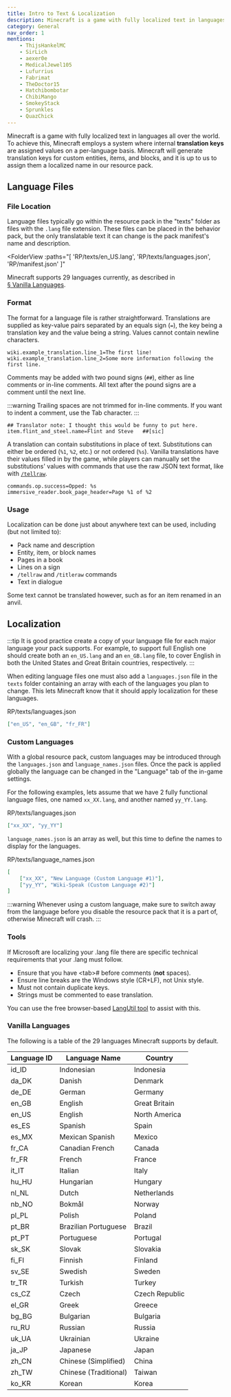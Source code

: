 ```yaml
---
title: Intro to Text & Localization
description: Minecraft is a game with fully localized text in languages all over the world.
category: General
nav_order: 1
mentions:
    - ThijsHankelMC
    - SirLich
    - aexer0e
    - MedicalJewel105
    - Lufurrius
    - Fabrimat
    - TheDoctor15
    - Hatchibombotar
    - ChibiMango
    - SmokeyStack
    - Sprunkles
    - QuazChick
---
```


Minecraft is a game with fully localized text in languages all over the world. To achieve this, Minecraft employs a system where internal **translation keys** are assigned values on a per-language basis. Minecraft will generate translation keys for custom entities, items, and blocks, and it is up to us to assign them a localized name in our resource pack.

## Language Files

### File Location

Language files typically go within the resource pack in the "texts" folder as files with the `.lang` file extension. These files can be placed in the behavior pack, but the only translatable text it can change is the pack manifest's name and description.

<FolderView :paths="[
  'RP/texts/en_US.lang',
  'RP/texts/languages.json',
  'RP/manifest.json'
]"
></FolderView>

Minecraft supports 29 languages currently, as described in [§ Vanilla Languages](/text/text-intro#vanilla-languages).

### Format

The format for a language file is rather straightforward. Translations are supplied as key-value pairs separated by an equals sign (`=`), the key being a translation key and the value being a string. Values cannot contain newline characters.

```lang
wiki.example_translation.line_1=The first line!
wiki.example_translation.line_2=Some more information following the first line.
```

Comments may be added with two pound signs (`##`), either as line comments or in-line comments. All text after the pound signs are a comment until the next line.

:::warning
Trailing spaces are not trimmed for in-line comments. If you want to indent a comment, use the Tab character.
:::

```lang
## Translator note: I thought this would be funny to put here.
item.flint_and_steel.name=Flint and Steve	##[sic]
```

A translation can contain substitutions in place of text. Substitutions can either be ordered (`%1`, `%2`, etc.) or not ordered (`%s`). Vanilla translations have their values filled in by the game, while players can manually set the substitutions' values with commands that use the raw JSON text format, like with [`/tellraw`](/text/rawtext).

```lang
commands.op.success=Opped: %s
immersive_reader.book_page_header=Page %1 of %2
```

### Usage

Localization can be done just about anywhere text can be used, including (but not limited to):

-   Pack name and description
-   Entity, item, or block names
-   Pages in a book
-   Lines on a sign
-   `/tellraw` and `/titleraw` commands
-   Text in dialogue

Some text cannot be translated however, such as for an item renamed in an anvil.

## Localization

:::tip
It is good practice create a copy of your language file for each major language your pack supports. For example, to support full English one should create both an `en_US.lang` and an `en_GB.lang` file, to cover English in both the United States and Great Britain countries, respectively.
:::

When editing language files one must also add a `languages.json` file in the `texts` folder containing an array with each of the languages you plan to change. This lets Minecraft know that it should apply localization for these languages.

<CodeHeader>RP/texts/languages.json</CodeHeader>

```json
["en_US", "en_GB", "fr_FR"]
```

### Custom Languages

With a global resource pack, custom languages may be introduced through the `languages.json` and `language_names.json` files. Once the pack is applied globally the language can be changed in the "Language" tab of the in-game settings.

For the following examples, lets assume that we have 2 fully functional language files, one named `xx_XX.lang`, and another named `yy_YY.lang`.

<CodeHeader>RP/texts/languages.json</CodeHeader>

```json
["xx_XX", "yy_YY"]
```

`language_names.json` is an array as well, but this time to define the names to display for the languages.

<CodeHeader>RP/texts/language_names.json</CodeHeader>

```json
[
    ["xx_XX", "New Language (Custom Language #1)"],
    ["yy_YY", "Wiki-Speak (Custom Language #2)"]
]
```

:::warning
Whenever using a custom language, make sure to switch away from the language before you disable the resource pack that it is a part of, otherwise Minecraft will crash.
:::

### Tools

If Microsoft are localizing your .lang file there are specific technical requirements that your .lang must follow.

-   Ensure that you have &lt;tab&gt;# before comments (**not** spaces).
-   Ensure line breaks are the Windows style (CR+LF), not Unix style.
-   Must not contain duplicate keys.
-   Strings must be commented to ease translation.

You can use the free browser-based [LangUtil tool](https://langutil.bedrockexplorer.com) to assist with this.

### Vanilla Languages

The following is a table of the 29 languages Minecraft supports by default.

| Language ID | Language Name         | Country        |
| ----------- | --------------------- | -------------- |
| id_ID       | Indonesian            | Indonesia      |
| da_DK       | Danish                | Denmark        |
| de_DE       | German                | Germany        |
| en_GB       | English               | Great Britain  |
| en_US       | English               | North America  |
| es_ES       | Spanish               | Spain          |
| es_MX       | Mexican Spanish       | Mexico         |
| fr_CA       | Canadian French       | Canada         |
| fr_FR       | French                | France         |
| it_IT       | Italian               | Italy          |
| hu_HU       | Hungarian             | Hungary        |
| nl_NL       | Dutch                 | Netherlands    |
| nb_NO       | Bokmål                | Norway         |
| pl_PL       | Polish                | Poland         |
| pt_BR       | Brazilian Portuguese  | Brazil         |
| pt_PT       | Portuguese            | Portugal       |
| sk_SK       | Slovak                | Slovakia       |
| fi_FI       | Finnish               | Finland        |
| sv_SE       | Swedish               | Sweden         |
| tr_TR       | Turkish               | Turkey         |
| cs_CZ       | Czech                 | Czech Republic |
| el_GR       | Greek                 | Greece         |
| bg_BG       | Bulgarian             | Bulgaria       |
| ru_RU       | Russian               | Russia         |
| uk_UA       | Ukrainian             | Ukraine        |
| ja_JP       | Japanese              | Japan          |
| zh_CN       | Chinese (Simplified)  | China          |
| zh_TW       | Chinese (Traditional) | Taiwan         |
| ko_KR       | Korean                | Korea          |
